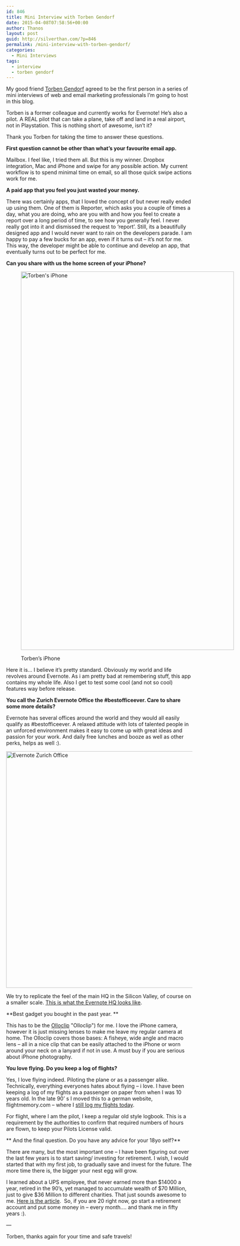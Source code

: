 ```yaml
---
id: 846
title: Mini Interview with Torben Gendorf
date: 2015-04-08T07:58:56+00:00
author: Thanos
layout: post
guid: http://silverthan.com/?p=846
permalink: /mini-interview-with-torben-gendorf/
categories:
  - Mini Interviews
tags:
  - interview
  - torben gendorf
---
```

My good friend <a title="Follow Torben on Twitter" href="https://twitter.com/torbeng" target="_blank">Torben Gendorf</a> agreed to be the first person in a series of mini interviews of web and email marketing professionals I&#8217;m going to host in this blog.

Torben is a former colleague and currently works for Evernote! He&#8217;s also a pilot. A REAL pilot that can take a plane, take off and land in a real airport, not in Playstation. This is nothing short of awesome, isn&#8217;t it?

Thank you Torben for taking the time to answer these questions.

**First question cannot be other than what&#8217;s your favourite email app.**

Mailbox. I feel like, I tried them all. But this is my winner. Dropbox integration, Mac and iPhone and swipe for any possible action. My current workflow is to spend minimal time on email, so all those quick swipe actions work for me.<!--more-->

**A paid app that you feel you just wasted your money.**

There was certainly apps, that I loved the concept of but never really ended up using them. One of them is Reporter, which asks you a couple of times a day, what you are doing, who are you with and how you feel to create a report over a long period of time, to see how you generally feel. I never really got into it and dismissed the request to ‘report’. Still, its a beautifully designed app and I would never want to rain on the developers parade. I am happy to pay a few bucks for an app, even if it turns out &#8211; it’s not for me. This way, the developer might be able to continue and develop an app, that eventually turns out to be perfect for me.

**Can you share with us the home screen of your iPhone?**<figure id="attachment_848" style="width: 576px" class="wp-caption alignnone">

<img class="size-large wp-image-848" src="http://silverthan.com/wp-content/uploads/2015/04/torben-iphone-576x1024.png" alt="Torben's iPhone" width="576" height="1024" srcset="http://silverthan.com/wp-content/uploads/2015/04/torben-iphone-576x1024.png 576w, http://silverthan.com/wp-content/uploads/2015/04/torben-iphone-169x300.png 169w, http://silverthan.com/wp-content/uploads/2015/04/torben-iphone.png 750w" sizes="(max-width: 576px) 100vw, 576px" /> <figcaption class="wp-caption-text">Torben&#8217;s iPhone</figcaption></figure> 

Here it is… I believe it’s pretty standard. Obviously my world and life revolves around Evernote. As i am pretty bad at remembering stuff, this app contains my whole life. Also I get to test some cool (and not so cool) features way before release.

**You call the Zurich Evernote Office the #bestofficeever. Care to share some more details?**

Evernote has several offices around the world and they would all easily qualify as #bestofficeever. A relaxed attitude with lots of talented people in an unforced environment makes it easy to come up with great ideas and passion for your work. And daily free lunches and booze as well as other perks, helps as well :).

[<img class="alignnone size-full wp-image-849" src="http://silverthan.com/wp-content/uploads/2015/04/unnamed.jpg" alt="Evernote Zurich Office" width="640" height="640" srcset="http://silverthan.com/wp-content/uploads/2015/04/unnamed.jpg 640w, http://silverthan.com/wp-content/uploads/2015/04/unnamed-150x150.jpg 150w, http://silverthan.com/wp-content/uploads/2015/04/unnamed-300x300.jpg 300w, http://silverthan.com/wp-content/uploads/2015/04/unnamed-100x100.jpg 100w, http://silverthan.com/wp-content/uploads/2015/04/unnamed-336x336.jpg 336w, http://silverthan.com/wp-content/uploads/2015/04/unnamed-50x50.jpg 50w" sizes="(max-width: 640px) 100vw, 640px" />](http://silverthan.com/wp-content/uploads/2015/04/unnamed.jpg)

We try to replicate the feel of the main HQ in the Silicon Valley, of course on a smaller scale. [This is what the Evernote HQ looks like](http://techcrunch.com/2014/09/17/tc-cribs-evernotes-expertly-caffeinated-california-hq/ "Evernote HQ").

**Best gadget you bought in the past year. **

This has to be the [Olloclip](http://www.olloclip.com/product/iphone6-4-in-1/) "Olloclip") for me. I love the iPhone camera, however it is just missing lenses to make me leave my regular camera at home. The Olloclip covers those bases: A fisheye, wide angle and macro lens &#8211; all in a nice clip that can be easily attached to the iPhone or worn around your neck on a lanyard if not in use. A must buy if you are serious about iPhone photography.

**You love flying. Do you keep a log of flights?**

Yes, I love flying indeed. Piloting the plane or as a passenger alike. Technically, everything everyones hates about flying &#8211; i love. I have been keeping a log of my flights as a passenger on paper from when I was 10 years old. In the late 90’ s I moved this to a german website, flightmemory.com &#8211; where I [still log my flights today](http://my.flightmemory.com/tgendorf%20 "Torben's Flights").

For flight, where I am the pilot, I keep a regular old style logbook. This is a requirement by the authorities to confirm that required numbers of hours are flown, to keep your Pilots License valid.

** And the final question. Do you have any advice for your 18yo self?**

There are many, but the most important one &#8211; I have been figuring out over the last few years is to start saving/ investing for retirement. I wish, I would started that with my first job, to gradually save and invest for the future. The more time there is, the bigger your nest egg will grow.

I learned about a UPS employee, that never earned more than $14000 a year, retired in the 90’s, yet managed to accumulate wealth of $70 Million, just to give $36 Million to different charities. That just sounds awesome to me. [Here is the article](http://www.nytimes.com/1991/10/15/us/retiree-donates-fortune-to-education.html "NYT article").  So, if you are 20 right now, go start a retirement account and put some money in &#8211; every month…. and thank me in fifty years :).

&#8212;

Torben, thanks again for your time and safe travels!